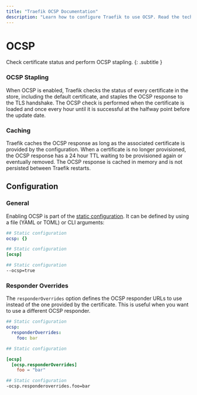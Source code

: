 ```yaml
---
title: "Traefik OCSP Documentation"
description: "Learn how to configure Traefik to use OCSP. Read the technical documentation."
---
```


# OCSP

Check certificate status and perform OCSP stapling.
{: .subtitle }

### OCSP Stapling

When OCSP is enabled, Traefik checks the status of every certificate in the store, including the default certificate, and staples the OCSP response to the TLS handshake.
The OCSP check is performed when the certificate is loaded and once every hour until it is successful at the halfway point before the update date.

### Caching

Traefik caches the OCSP response as long as the associated certificate is provided by the configuration.
When a certificate is no longer provisioned, the OCSP response has a 24 hour TTL waiting to be provisioned again or eventually removed.
The OCSP response is cached in memory and is not persisted between Traefik restarts.

## Configuration

### General

Enabling OCSP is part of the [static configuration](../getting-started/configuration-overview.md#the-static-configuration).
It can be defined by using a file (YAML or TOML) or CLI arguments:

```yaml tab="File (YAML)"
## Static configuration
ocsp: {}
```

```toml tab="File (TOML)"
## Static configuration
[ocsp]
```

```bash tab="CLI"
## Static configuration
--ocsp=true
```

### Responder Overrides

The `responderOverrides` option defines the OCSP responder URLs to use instead of the one provided by the certificate.
This is useful when you want to use a different OCSP responder.

```yaml tab="File (YAML)"
## Static configuration
ocsp:
  responderOverrides:
    foo: bar
```

```toml tab="File (TOML)"
## Static configuration

[ocsp]
  [ocsp.responderOverrides]
    foo = "bar"
```

```bash tab="CLI"
## Static configuration
-ocsp.responderoverrides.foo=bar
```
